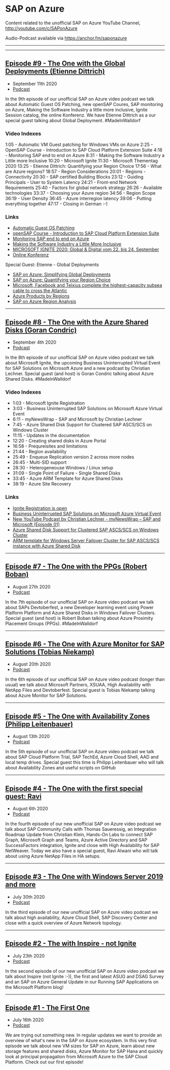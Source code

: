 # SAP on Azure
Content related to the unofficial SAP on Azure YouTube Channel, http://youtube.com/c/SAPonAzure

Audio-Podcast available via https://anchor.fm/saponazure 

----
----
## [Episode #9 - The One with the Global Deployments (Etienne Dittrich)](https://youtu.be/aDZY2BaNwUg)
- September 11th 2020
- [Podcast](https://anchor.fm/saponazure)

In the 9th episode of our unofficial SAP on Azure video podcast we talk about Automatic Guest OS Patching, new openSAP Coures, SAP monitoring on Azure, Making the Software Industry a little more inclusive, Ignite Session catalog, the online Konferenz. We have Etienne Dittrich as a our special guest talking about Global Deployment. 
#MadeInWalldorf

### Video Indexes
1:05 - Automatic VM Guest patching for Windows VMs on Azure
2:25 - OpenSAP Course - Introduction to SAP Cloud Platform Extension Suite
4:18 - Monitoring SAP end to end on Azure
8:31 - Making the Software Industry a Little more Inclusive
10:20 - Microsoft Ignite
11:30 - Microsoft Thementag 2020
13:25 - Etienne Dittrich: Quantifying your Region Choice
17:56 - What are Azure regions?
18:57 - Region Considerations
20:01 - Regions - Connectivity
20:30 - SAP certified Building Blocks
23:12 - Guiding Principals - User to System Latency
24:21 - Front-end Network Requirements
25:40 - Factors for global network strategy
26:26 - Available technologies
33:37 - Choosing your Azure region
34:56 - Region Scope
36:19 - User Density
36:45 - Azure interregion latency
39:06 - Putting everything together
47:17 - Closing in German :-)

### Links

* [Automatic Guest OS Patching](https://docs.microsoft.com/de-de/azure/virtual-machines/windows/automatic-vm-guest-patching)
* [openSAP Course - Introduction to SAP Cloud Platform Extension Suite](https://open.sap.com/courses/cp11)
* [Monitoring SAP end to end on Azure](https://www.microsoft.com/en-us/itshowcase/monitoring-sap-end-to-end-on-azure)
* [Making the Software Industry a Little More Inclusive](https://news.sap.com/2020/09/inclusive-language-more-inclusive-software-industry/)
* [MICROSOFT IGNITE 2020: Global & Digital vom 22. bis 24. September](https://myignite.microsoft.com/sessions?t=%257B%2522from%2522%253A%25222020-09-22T00%253A00%253A00%252B02%253A00%2522%252C%2522to%2522%253A%25222020-09-25T23%253A59%253A00%252B02%253A00%2522%257D)
* [Online Konferenz](https://it-onlinemagazin.de/sap-und-azure-microsoft-thementag-2020-it-onlinekonferenz/)


Special Guest: Etienne - Global Deployments                                                                  
* [SAP on Azure: Simplifying Global Deployments](https://blogs.sap.com/2020/05/30/sap-on-azure-simplifying-global-deployments/)
* [SAP on Azure: Quantifying your Region Choice](https://blogs.sap.com/2020/07/06/sap-on-azure-quantifying-your-region-choice/)
* [Microsoft, Facebook and Telxius complete the highest-capacity subsea cable to cross the Atlantic](https://news.microsoft.com/features/microsoft-facebook-telxius-complete-highest-capacity-subsea-cable-cross-atlantic/)
* [Azure Products by Regions](https://azure.microsoft.com/en-us/global-infrastructure/services/)
* [SAP on Azure Region Analysis](https://github.com/etsdit/SAPonAzureRegionAnalysis)

---

## [Episode #8 - The One with the Azure Shared Disks (Goran Condric)](https://www.youtube.com/watch?v=emR1hn0p0q4)
- September 4th 2020
- [Podcast](https://anchor.fm/saponazure/episodes/Episode-8---The-One-with-the-Azure-Shared-Disks-Goran-Condric-ejac07)

In the 8th episode of our unofficial SAP on Azure video podcast we talk about Microsoft Ignite, the upcoming Business Uninterrupted Virtual Event for SAP Solutions on Microsoft Azure and a new podcast by Christian Lechner. Special guest (and host) is Goran Condric talking about Azure Shared Disks.
#MadeInWalldorf

### Video Indexes
* 1:03 - Microsoft Ignite Registration
* 3:03 - Business Uninterrupted SAP Solutions on Microsoft Azure Virtual Event
* 6:11 - myNewsWrap - SAP and Microsoft by Christian Lechner
* 7:45 - Azure Shared Disk Support for Clustered SAP ASCS/SCS on Windows Cluster
* 11:15 - Updates in the documentation
* 12:20 - Creating shared disks in Azure Portal
* 16:58 - Prequreisites and limitations
* 21:44 - Region availability
* 25:49 - Enqueue Replication version 2 across more nodes
* 26:45 - Multi-SID support
* 28:30 - Heterogeneouse Windows / Linux setup
* 31:09 - Single Point of Failure - Single Shared Disks
* 33:45 - Azure ARM Template for Azure Shared Disks
* 38:19 - Azure Site Recovery

### Links
* [Ignite Registration is open](https://myignite.microsoft.com)
* [Business Uninterrupted SAP Solutions on Microsoft Azure Virtual Event](https://info.microsoft.com/CO-AzureMig-WBNR-FY21-09Sep-29-SAPSolutionsonMicrosoftAzure-5254_01Registration-ForminBody.html) 
* [New YouTube Podcast by Christian Lechner - myNewsWrap – SAP and Microsoft (Episode 01)](https://www.youtube.com/watch?v=oa2n_UgAXH4)
* [Azure Shared Disk Support for Clustered SAP ASCS/SCS on Windows Cluster](https://techcommunity.microsoft.com/t5/running-sap-applications-on-the/azure-shared-disk-support-for-clustered-sap-ascs-scs-on-windows/ba-p/1613332)
* [ARM template for Windows Server Failover Cluster for SAP ASCS/SCS instance with Azure Shared Disk](https://github.com/robotechredmond/301-shared-disk-sap)

---

## [Episode #7 - The One with the PPGs (Robert Boban)](https://www.youtube.com/watch?v=E6GIS_2YM3k)
- August 27th 2020
- [Podcast](https://anchor.fm/saponazure/episodes/Episode-7---The-One-with-the-PPGs-Robert-Boban-ejabqg)

In the 7th episode of our unofficial SAP on Azure video podcast we talk about SAPs Devtoberfest, a new Developer learning event using Power Platform Platform and Azure Shared Disks in Windows Failover Clusters. Special guest (and host) is Robert Boban talking about Azure Proximity Placement Groups (PPGs).
#MadeInWalldorf

---

## [Episode #6 - The One with Azure Monitor for SAP Solutions (Tobias Niekamp)](https://www.youtube.com/watch?v=Sno3EduDc1E)
- August 20th 2020
- [Podcast](https://anchor.fm/saponazure/episodes/Episode-6---The-One-with-Azure-Monitor-for-SAP-Solutions-Tobias-Niekamp-ejablf)

In the 6th episode of our unofficial SAP on Azure video podcast (longer than usual) we talk about Microsoft Partners, XSUAA, High Availability with NetApp Files and Devtoberfest. Special guest is Tobias Niekamp talking about Azure Monitor for SAP Solutions.

---

## [Episode #5 - The One with Availability Zones (Philipp Leitenbauer)](https://www.youtube.com/watch?v=iS-wh9aHSJU)
- August 13th 2020
- [Podcast](https://anchor.fm/saponazure/episodes/Episode-5---The-One-with-Availability-Zones-Philipp-Leitenbauer-ejab8o)

In the 5th episode of our unofficial SAP on Azure video podcast we talk about SAP Cloud Platform Trial, SAP TechEd, Azure Cloud Shell, AAD and local temp drives. Special guest this time is Philipp Leitenbauer who will talk about Availability Zones and useful scripts on GitHub

---

## [Episode #4 - The One with the first special guest: Ravi](https://www.youtube.com/watch?v=im5dAfuaAEk)
- August 6th 2020
- [Podcast](https://anchor.fm/saponazure/episodes/Episode-4---The-One-with-the-first-special-guest-Ravi-ejaauq)

In the fourth episode of our new unofficial SAP on Azure video podcast we talk about SAP Community Calls with Thomas Saueressig, an Integration Roadmap Update from Christian Klein, Hands-On Labs to connect SAP Graph, Microsoft Graph and Teams, Azure Active Directory and SAP SuccessFactors integration, Ignite and close with High Availability for SAP NetWeaver. Today we also have a special guest, Ravi Alwani who will talk about using Azure NetApp Files in HA setups.

---

## [Episode #3 - The One with Windows Server 2019 and more](https://www.youtube.com/watch?v=dgl1Evl-Q8w)
- July 30th 2020
- [Podcast](https://anchor.fm/saponazure/episodes/Episode-3---The-One-with-Windows-Server-2019-and-more-ejaalk)

In the third episode of our new unofficial SAP on Azure video podcast we talk about high availability, Azure Cloud Shell, SAP Discovery Center and close with a quick overview of Azure Network topology. 

---

## [Episode #2 - The with Inspire - not Ignite](https://www.youtube.com/watch?v=sbr2j5tmCx8)
- July 23th 2020
- [Podcast](https://anchor.fm/saponazure/episodes/Episode-2---The-with-Inspire---not-Ignite-ejaahu)

In the second episode of our new unofficial SAP on Azure video podcast we talk about Inspire (not Ignite :-)), the first and latest ASUG and DSAG Survey and an SAP on Azure General Update in our Running SAP Applications on the Microsoft Platform blog!

---

## [Episode #1 - The First One](https://www.youtube.com/watch?v=rO4UdhCMkpQ)
- July 16th 2020
- [Podcast](https://anchor.fm/saponazure/episodes/Episode-1---The-First-One-ejaa9n)

We are trying out something new. In regular updates we want to provide an overview of what's new in the SAP on Azure ecosystem. 
In this very first episode we talk about new VM sizes for SAP on Azure, learn about new storage features and shared disks, Azure Monitor for SAP Hana and quickly look at principal propagation from Microsoft Azure to the SAP Cloud Platform. 
Check out our first episode!
